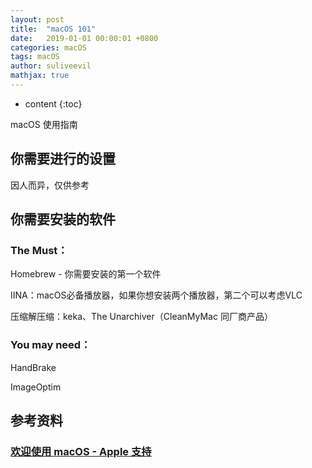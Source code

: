 ```yaml
---
layout: post
title:  "macOS 101"
date:   2019-01-01 00:00:01 +0800
categories: macOS
tags: macOS
author: suliveevil
mathjax: true
---
```


* content
{:toc}

macOS 使用指南



## 你需要进行的设置

因人而异，仅供参考


## 你需要安装的软件

### The Must：

Homebrew - 你需要安装的第一个软件

IINA：macOS必备播放器，如果你想安装两个播放器，第二个可以考虑VLC

压缩解压缩：keka、The Unarchiver（CleanMyMac 同厂商产品）

### You may need：

HandBrake

ImageOptim



## 参考资料

### [欢迎使用 macOS - Apple 支持](https://support.apple.com/zh-cn/guide/mac-help/welcome/mac)

